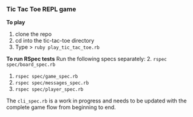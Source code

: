 ### Tic Tac Toe REPL game

**To play**
1. clone the repo
2. cd into the tic-tac-toe directory
3. Type > `ruby play_tic_tac_toe.rb` 

**To run RSpec tests**
Run the following specs separately:
2. `rspec spec/board_spec.rb`
1. `rspec spec/game_spec.rb`
3. `rspec spec/messages_spec.rb`
4. `rspec spec/player_spec.rb`

The `cli_spec.rb` is a work in progress and needs to be updated with the complete game flow from beginning to end. 

